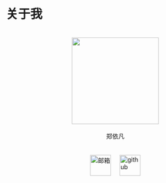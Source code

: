 # 关于我

<html>
<br>

<div style="display:flex ;justify-content: center;"> <img src="./text/image/logo.svg" width = 200 height = 200 /> </div>
<br>
<center >郑依凡</center>

<br>
<br>


<div style="display: flex; gap: 20px; justify-content: center;">
  <a href="mailto:jmsht7355@163.com">
    <img src="./text/image/Email.svg" alt="邮箱" style="width: 48px;">
  </a>
  <a href="https://github.com/jmsht7355zyf">
    <img src="./text/image/github.svg" alt="github" style="width: 48px;">
  </a>
</div>
</html>